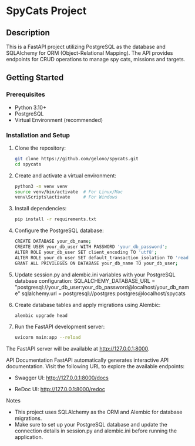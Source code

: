 # SpyCats Project

## Description
This is a FastAPI project utilizing PostgreSQL as the database and SQLAlchemy for ORM 
(Object-Relational Mapping). The API provides endpoints for CRUD operations to manage spy
cats, missions and targets.

## Getting Started

### Prerequisites
- Python 3.10+
- PostgreSQL
- Virtual Environment (recommended)

### Installation and Setup

1. Clone the repository:
   ```bash
   git clone https://github.com/gelono/spycats.git
   cd spycats
   
2. Create and activate a virtual environment:
    ```bash
    python3 -m venv venv
    source venv/bin/activate  # For Linux/Mac
    venv\Scripts\activate     # For Windows

3. Install dependencies:
    ```bash
   pip install -r requirements.txt
   
4. Configure the PostgreSQL database:
    ```bash
   CREATE DATABASE your_db_name;
    CREATE USER your_db_user WITH PASSWORD 'your_db_password';
    ALTER ROLE your_db_user SET client_encoding TO 'utf8';
    ALTER ROLE your_db_user SET default_transaction_isolation TO 'read committed';
    GRANT ALL PRIVILEGES ON DATABASE your_db_name TO your_db_user;

5. Update session.py and alembic.ini variables with your PostgreSQL database configuration:
SQLALCHEMY_DATABASE_URL = "postgresql://your_db_user:your_db_password@localhost/your_db_name"
sqlalchemy.url = postgresql://postgres:postgres@localhost/spycats


6. Create database tables and apply migrations using Alembic:
   ```bash
   alembic upgrade head
   
7. Run the FastAPI development server:
    ```bash
   uvicorn main:app --reload

The FastAPI server will be available at http://127.0.0.1:8000.


API Documentation
FastAPI automatically generates interactive API documentation. Visit the following URL to explore the available endpoints:

- Swagger UI: http://127.0.0.1:8000/docs

- ReDoc UI: http://127.0.0.1:8000/redoc

Notes
- This project uses SQLAlchemy as the ORM and Alembic for database migrations.
- Make sure to set up your PostgreSQL database and update the connection details in session.py and alembic.ini before running the application.